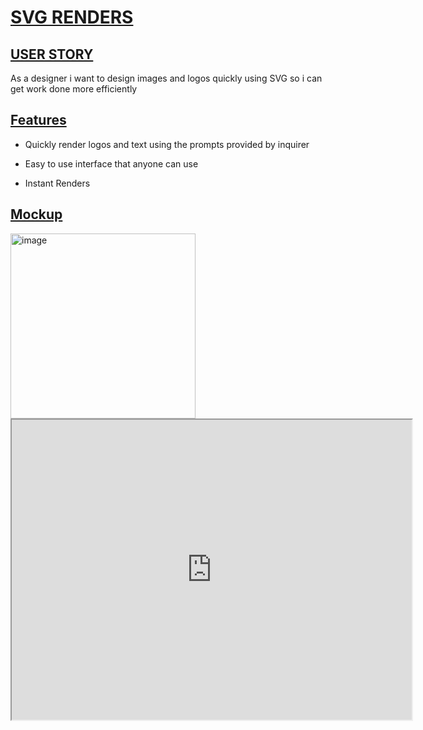 # <ins>SVG RENDERS<ins>

## <ins>USER STORY<ins>

As a designer i want to design images and logos quickly using SVG so i can get work done more efficiently

## <ins>Features<ins>

- Quickly render logos and text using the prompts provided 
by inquirer

- Easy to use interface that anyone can use

- Instant Renders

## <ins>Mockup<ins>

<img width="296" alt="image" src="https://github.com/CCUE96/SVG-RENDERS/assets/159393541/2655a3ba-2fd9-4052-8b7a-b1c5eecb3be0">

<iframe src="https://drive.google.com/file/d/17NAI1vVsSRKiaitX8ICoOQ0F1UlCZKEx/preview" width="640" height="480"></iframe>
